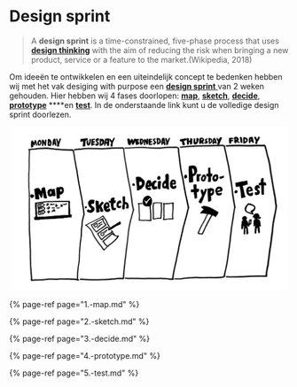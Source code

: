 # Design sprint

> A **design sprint** is a time-constrained, five-phase process that uses [**design thinking**](https://en.wikipedia.org/wiki/Design_thinking) with the aim of reducing the risk when bringing a new product, service or a feature to the market.\(Wikipedia, 2018\)

Om ideeën te ontwikkelen en een uiteindelijk concept te bedenken hebben wij met het vak desiging with purpose een [**design sprint** ](./)van 2 weken gehouden. Hier hebben wij 4 fases doorlopen: [**map**](1.-map.md), [**sketch**](2.-sketch.md), [**decide**](3.-decide.md), [**prototype**](4.-prototype.md) ****en [**test**](5.-test.md). In de onderstaande link kunt u de volledige design sprint doorlezen.

![](../../.gitbook/assets/designsprint.jpg)

{% page-ref page="1.-map.md" %}

{% page-ref page="2.-sketch.md" %}

{% page-ref page="3.-decide.md" %}

{% page-ref page="4.-prototype.md" %}

{% page-ref page="5.-test.md" %}

